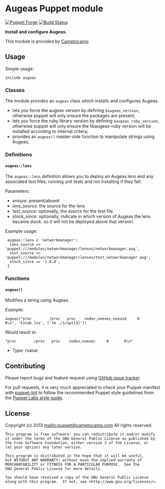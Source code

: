 # Augeas Puppet module

[![Puppet Forge](http://img.shields.io/puppetforge/v/camptocamp/augeas.svg)](https://forge.puppetlabs.com/camptocamp/augeas)
[![Build Status](https://travis-ci.org/camptocamp/puppet-augeas.png?branch=master)](https://travis-ci.org/camptocamp/puppet-augeas)

**Install and configure Augeas.**

This module is provided by [Camptocamp](http://www.camptocamp.com/)

## Usage

Simple usage:

    include augeas

### Classes

The module provides an `augeas` class which installs and configures Augeas.


* lets you force the augeas version by defining `$augeas_version`, otherwise puppet will
   only ensure the packages are present;
* lets you force the ruby library version by defining `$augeas_ruby_version`, otherwise puppet will
   only ensure the libaugeas-ruby version will be installed according to internal critera;
* provides an `augeas()` master-side function to manipulate strings using Augeas;

### Definitions

#### `augeas::lens`

The `augeas::lens` definition allows you to deploy an Augeas lens and any associated test files, running unit tests and not installing if they fail:

Parameters:

- *ensure*: present/absent
- *lens_source*: the source for the lens
- *test_source*: optionally, the source for the test file.
- *stock_since*: optionally, indicate in which version of Augeas
  the lens became stock, so it will not be deployed above that version.

Example usage:

     augeas::lens { 'networkmanager':
      lens_source => 'puppet:///modules/networkmanager/lenses/networkmanager.aug',
      test_source => 'puppet:///modules/networkmanager/lenses/test_networkmanager.aug',
      stock_since => '1.0.0',
     }

### Functions

#### `augeas()`

Modifies a string using Augeas.

*Example:*

    augeas("proc        /proc   proc    nodev,noexec,nosuid     0       0\n", 'Fstab.lns', ['rm ./1/opt[3]'])

Would result in:

    "proc        /proc   proc    nodev,noexec     0       0\n"


- *Type*: rvalue

## Contributing

Please report bugs and feature request using [GitHub issue
tracker](https://github.com/camptocamp/puppet-augeas/issues).

For pull requests, it is very much appreciated to check your Puppet manifest
with [puppet-lint](https://github.com/camptocamp/puppet-augeas/issues) to follow the recommended Puppet style guidelines from the
[Puppet Labs style guide](http://docs.puppetlabs.com/guides/style_guide.html).

## License

Copyright (c) 2013 <mailto:puppet@camptocamp.com> All rights reserved.

    This program is free software: you can redistribute it and/or modify
    it under the terms of the GNU General Public License as published by
    the Free Software Foundation, either version 3 of the License, or
    (at your option) any later version.
    
    This program is distributed in the hope that it will be useful,
    but WITHOUT ANY WARRANTY; without even the implied warranty of
    MERCHANTABILITY or FITNESS FOR A PARTICULAR PURPOSE.  See the
    GNU General Public License for more details.
    
    You should have received a copy of the GNU General Public License
    along with this program.  If not, see <http://www.gnu.org/licenses/>.

